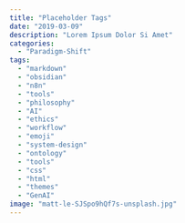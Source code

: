 ```yaml
---
title: "Placeholder Tags"
date: "2019-03-09"
description: "Lorem Ipsum Dolor Si Amet"
categories:
  - "Paradigm-Shift"
tags:
  - "markdown"
  - "obsidian"
  - "n8n"
  - "tools"
  - "philosophy"
  - "AI"
  - "ethics"
  - "workflow"
  - "emoji"
  - "system-design"
  - "ontology"
  - "tools"
  - "css"
  - "html"
  - "themes"
  - "GenAI"
image: "matt-le-SJSpo9hQf7s-unsplash.jpg"
---
```


